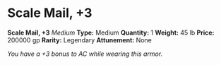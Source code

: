 # Scale Mail, +3

**Scale Mail, +3**
_Medium_
**Type:** Medium
**Quantity:** 1
**Weight:** 45 lb
**Price:** 200000 gp
**Rarity:** Legendary
**Attunement:** None

*You have a +3 bonus to AC while wearing this armor.*